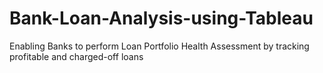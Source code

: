 # Bank-Loan-Analysis-using-Tableau
Enabling Banks to perform Loan Portfolio Health Assessment by tracking profitable and charged-off loans
